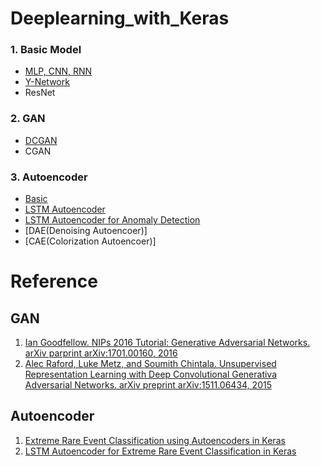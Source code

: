 # Deeplearning_with_Keras
### 1. Basic Model
* [MLP, CNN, RNN](https://github.com/ilvnax24er/Deeplearning_with_Keras/tree/master/Basic)
* [Y-Network](https://github.com/ilvnax24er/Deeplearning_with_Keras/tree/master/Basic)
* ResNet

### 2. GAN
* [DCGAN](https://github.com/ilvnax24er/Deeplearning_with_Keras/tree/master/GAN/DCGAN)
* CGAN

### 3. Autoencoder
* [Basic](https://github.com/ilvnax24er/Deeplearning_with_Keras/tree/master/AE)
* [LSTM Autoencoder](https://github.com/ilvnax24er/Deeplearning_with_Keras/tree/master/AE)
* [LSTM Autoencoder for Anomaly Detection](https://github.com/ilvnax24er/Deeplearning_with_Keras/tree/master/AE)
* [DAE(Denoising Autoencoer)]
* [CAE(Colorization Autoencoer)]


# Reference
## GAN
1. [Ian Goodfellow. NIPs 2016 Tutorial: Generative Adversarial Networks. arXiv parprint arXiv:1701.00160, 2016](https://arxiv.org/pdf/1701.00160.pdf)
2. [Alec Raford, Luke Metz, and Soumith Chintala. Unsupervised Representation Learning with Deep Convolutional Generativa Adversarial Networks. arXiv preprint arXiv:1511.06434, 2015](https://arxiv.org/pdf/1511.06434.pdf)

## Autoencoder
1. [Extreme Rare Event Classification using Autoencoders in Keras
](https://towardsdatascience.com/extreme-rare-event-classification-using-autoencoders-in-keras-a565b386f098)
2. [LSTM Autoencoder for Extreme Rare Event Classification in Keras
](https://towardsdatascience.com/lstm-autoencoder-for-extreme-rare-event-classification-in-keras-ce209a224cfb)
